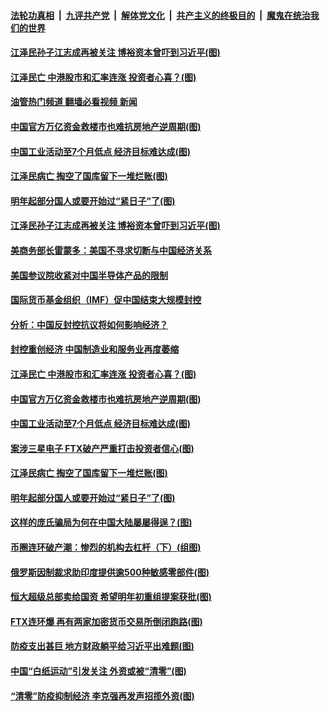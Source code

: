 ####  [法轮功真相](../../../../basic/blob/master/README.md?t=12020702) &nbsp;|&nbsp; [九评共产党](../../../../9ping.md/blob/master/README.md?t=12020702) &nbsp;|&nbsp; [解体党文化](../../../../jtdwh.md/blob/master/README.md?t=12020702)  &nbsp;|&nbsp; [共产主义的终极目的](../../../../gczydzjmd.md/blob/master/README.md?t=12020702) &nbsp;|&nbsp; [魔鬼在统治我们的世界](../../../../mgztzwmdsj.md/blob/master/README.md?t=12020702) 

#### [江泽民孙子江志成再被关注 博裕资本曾吓到习近平(图)](../pages/p5/1023114.md?t=12020702) 

#### [江泽民亡 中港股市和汇率连涨 投资者心喜？(图)](../pages/p5/1023080.md?t=12020702) 

#### [油管热门频道 翻墙必看视频 新闻](http://129.146.143.75:81/youtube.html?12020702)

#### [中国官方万亿资金救楼市也难抗房地产逆周期(图)](../pages/p5/1023063.md?t=12020702) 

#### [中国工业活动至7个月低点 经济目标难达成(图)](../pages/p5/1023009.md?t=12020702) 

#### [江泽民病亡 掏空了国库留下一堆烂账(图)](../pages/p5/1022991.md?t=12020702) 

#### [明年起部分国人或要开始过“紧日子”了(图)](../pages/p5/1022952.md?t=12020702) 

#### [江泽民孙子江志成再被关注 博裕资本曾吓到习近平(图)](../pages/p5/1023114.md?t=12020702) 

#### [美商务部长雷蒙多：美国不寻求切断与中国经济关系](../pages/p5/1023093.md?t=12020702) 

#### [美国参议院收紧对中国半导体产品的限制](../pages/p5/1023092.md?t=12020702) 

#### [国际货币基金组织（IMF）促中国结束大规模封控](../pages/p5/1023091.md?t=12020702) 

#### [分析：中国反封控抗议将如何影响经济？](../pages/p5/1023090.md?t=12020702) 

#### [封控重创经济 中国制造业和服务业再度萎缩](../pages/p5/1023089.md?t=12020702) 

#### [江泽民亡 中港股市和汇率连涨 投资者心喜？(图)](../pages/p5/1023080.md?t=12020702) 

#### [中国官方万亿资金救楼市也难抗房地产逆周期(图)](../pages/p5/1023063.md?t=12020702) 

#### [中国工业活动至7个月低点 经济目标难达成(图)](../pages/p5/1023009.md?t=12020702) 

#### [案涉三星电子 FTX破产严重打击投资者信心(图)](../pages/p5/1022980.md?t=12020702) 

#### [江泽民病亡 掏空了国库留下一堆烂账(图)](../pages/p5/1022991.md?t=12020702) 

#### [明年起部分国人或要开始过“紧日子”了(图)](../pages/p5/1022952.md?t=12020702) 

#### [这样的庞氏骗局为何在中国大陆屡屡得逞？(图)](../pages/p5/1022949.md?t=12020702) 

#### [币圈连环破产潮：惨烈的机构去杠杆（下）(组图)](../pages/p5/1022938.md?t=12020702) 

#### [俄罗斯因制裁求助印度提供逾500种敏感零部件(图)](../pages/p5/1022924.md?t=12020702) 

#### [恒大超级总部卖给国资 希望明年初重组提案获批(图)](../pages/p5/1022918.md?t=12020702) 

#### [FTX连环爆 再有两家加密货币交易所倒闭跑路(图)](../pages/p5/1022912.md?t=12020702) 

#### [防疫支出甚巨 地方财政躺平给习近平出难题(图)](../pages/p5/1022904.md?t=12020702) 

#### [中国“白纸运动”引发关注 外资或被“清零”(图)](../pages/p5/1022850.md?t=12020702) 

#### [“清零”防疫抑制经济 李克强再发声招揽外资(图)](../pages/p5/1022816.md?t=12020702) 

<img src='http://gfw-breaker.win/goodnews/indexes/p5.md' width='0px' height='0px'/>
